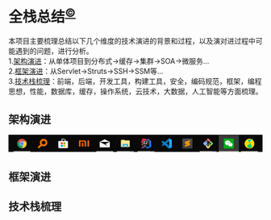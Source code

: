 # 全栈总结<sup>[©](https://github.com/zhangyangbing)</sup>
本项目主要梳理总结以下几个维度的技术演进的背景和过程，以及演对进过程中可能遇到的问题，进行分析。<br>
1.[架构演进](#架构演进)：从单体项目到分布式->缓存->集群->SOA->微服务...<br/>
2.[框架演进](#框架演进)：从Servlet->Struts->SSH->SSM等...<br/>
3.[技术栈梳理](#技术栈梳理)：前端，后端，开发工具，构建工具，安全，编码规范，框架，编程思想，性能，数据库，缓存，操作系统，云技术，大数据，人工智能等方面梳理。

## 架构演进
![架构图](/images/Test.png)
## 框架演进

## 技术栈梳理
